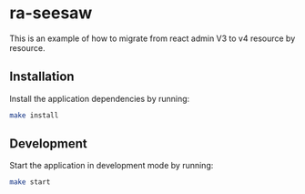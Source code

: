 # ra-seesaw

This is an example of how to migrate from react admin V3 to v4 resource by resource.

## Installation

Install the application dependencies by running:

```sh
make install
```

## Development

Start the application in development mode by running:

```sh
make start
```


